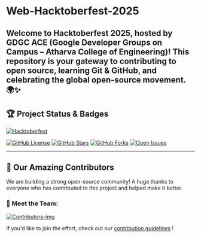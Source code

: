 # Web-Hacktoberfest-2025
Welcome to Hacktoberfest 2025, hosted by GDGC ACE (Google Developer Groups on Campus – Atharva College of Engineering)! This repository is your gateway to contributing to open source, learning Git &amp; GitHub, and celebrating the global open-source movement. 🌍✨
---

## 🏆 Project Status & Badges

[![Hacktoberfest](https://img.shields.io/badge/Hacktoberfest-2025-orange.svg?style=for-the-badge)](https://hacktoberfest.com/)

[![GitHub License](https://img.shields.io/github/license/gdgc-ace/Web-Hacktoberfest-2025?style=for-the-badge&color=blue)](./LICENSE)
[![GitHub Stars](https://img.shields.io/github/stars/gdgc-ace/Web-Hacktoberfest-2025?style=for-the-badge&color=yellow)](https://github.com/gdgc-ace/Web-Hacktoberfest-2025/stargazers)
[![GitHub Forks](https://img.shields.io/github/forks/gdgc-ace/Web-Hacktoberfest-2025?style=for-the-badge&color=red)](https://github.com/gdgc-ace/Web-Hacktoberfest-2025/network/members)
[![Open Issues](https://img.shields.io/github/issues/gdgc-ace/Web-Hacktoberfest-2025?style=for-the-badge&color=informational)](https://github.com/gdgc-ace/Web-Hacktoberfest-2025/issues)

---

## 👋 Our Amazing Contributors

We are building a strong open-source community! A huge thanks to everyone who has contributed to this project and helped make it better.

### 💖 Meet the Team:

[![Contributors-img](https://contrib.rocks/image?repo=gdgc-ace/Web-Hacktoberfest-2025&max=100)](https://github.com/gdgc-ace/Web-Hacktoberfest-2025/graphs/contributors)

If you'd like to join the effort, check out our [contribution guidelines](./CONTRIBUTING.md) !
